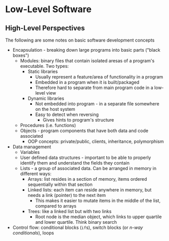 # Low-Level Software

## High-Level Perspectives
The following are some notes on basic software development concepts

- Encapsulation - breaking down large programs into basic parts ("black boxes")
  - Modules: binary files that contain isolated aresas of a program's executable. Two types:
    - Static libraries
      - Usually represent a feature/area of functionality in a program
      - Embedded in a program when it is built/packaged
      - Therefore hard to separate from main program code in a low-level view
    - Dynamic libraries
      - Not embedded into program - in a separate file somewhere on the host system
      - Easy to detect when reversing
        - Gives hints to program's structure
  - Procedures (i.e. functions)
  - Objects - program components that have both data and code associated
    - OOP concepts: private/public, clients, inheritance, polymorphism
- Data management
  - Variables
  - User defined data structures - important to be able to properly identify them and understand the
    fields they contain
  - Lists - a group of associated data. Can be arranged in memory in different ways:
    - Arrays: list resides in a section of memory, items ordered sequentially within that section
    - Linked lists: each item can reside anywhere in memory, but needs a link (pointer) to the next
     item
      - This makes it easier to mutate items in the middle of the list, compared to arrays
    - Trees: like a linked list but with two links
      - Root node is the median object, which links to upper quartile and lower quartile. Think
        binary search
- Control flow: conditional blocks (`if`s), switch blocks (or *n-way conditionals*), loops

